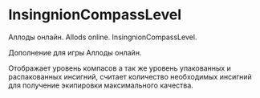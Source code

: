 # InsingnionCompassLevel
Аллоды онлайн. Allods online. InsingnionCompassLevel.

Дополнение для игры Аллоды онлайн.

Отображает уровень компасов а так же уровень упакованных и распакованных инсигний, считает количество необходимых инсигний для получение экипировки максимального качества.
